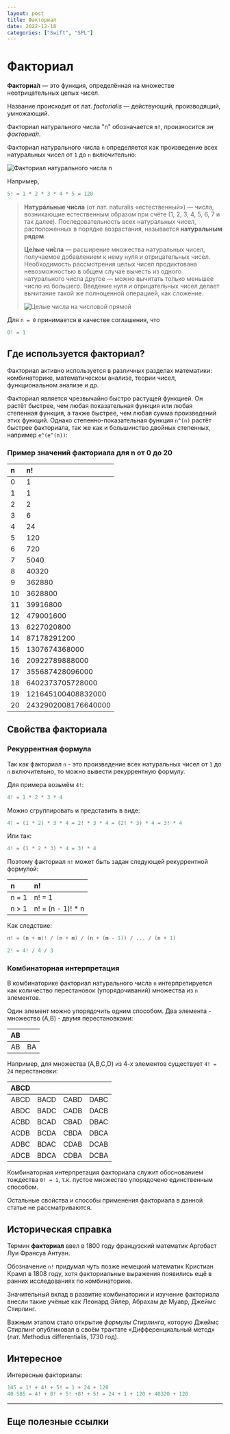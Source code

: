 ```yaml
---
layout: post
title: Факториал
date: 2022-12-18
categories: ["Swift", "SPL"]
---
```


# Факториал

**Факториа́л** — это функция, определённая на множестве неотрицательных целых чисел.

Название происходит от лат. *factorialis* — действующий, производящий, умножающий.

Факториал натурального числа "n" обозначается **`n!`**, произносится *эн факториа́л*.

Факториал натурального числа `n` определяется как произведение всех натуральных чисел от `1` до `n` включительно:

![Факториал натурального числа n](https://obodev.github.io/assets/images/factorial.jpg "Факториал натурального числа n")

Например,

```swift
5! = 1 * 2 * 3 * 4 * 5 = 120
```

> **Натурáльные чи́сла** (от лат. naturalis «естественный») — числа, возникающие естественным образом при счёте (1, 2, 3, 4, 5, 6, 7 и так далее). Последовательность всех натуральных чисел, расположенных в порядке возрастания, называется **натуральным рядом**.
>
> **Це́лые чи́сла** — расширение множества натуральных чисел, получаемое добавлением к нему нуля и отрицательных чисел. Необходимость рассмотрения целых чисел продиктована невозможностью в общем случае вычесть из одного натурального числа другое — можно вычитать только меньшее число из большего. Введение нуля и отрицательных чисел делает вычитание такой же полноценной операцией, как сложение.
>
> ![Целые числа на числовой прямой](https://obodev.github.io/assets/images/factorial-number-line.jpg "Целые числа на числовой прямой")

Для `n = 0` принимается в качестве соглашения, что

```swift
0! = 1
```

## Где используется факториал?

Факториал активно используется в различных разделах математики: комбинаторике, математическом анализе, теории чисел, функциональном анализе и др.

Факториал является чрезвычайно быстро растущей функцией. Он растёт быстрее, чем любая показательная функция или любая степенная функция, а также быстрее, чем любая сумма произведений этих функций. Однако степенно-показательная функция `n^(n)` растёт быстрее факториала, так же как и большинство двойных степенных, например `e^(e^(n))`:

### Пример значений факториала для n от 0 до 20

| n  | n!                  |
|:---|:--------------------|
| 0  | 1                   |
| 1  | 1                   |
| 2  | 2                   |
| 3  | 6                   |
| 4  | 24                  |
| 5  | 120                 |
| 6  | 720                 |
| 7  | 5040                |
| 8  | 40320               |
| 9  | 362880              |
| 10 | 3628800             |
| 11 | 39916800            |
| 12 | 479001600           |
| 13 | 6227020800          |
| 14 | 87178291200         |
| 15 | 1307674368000       |
| 16 | 20922789888000      |
| 17 | 355687428096000     |
| 18 | 6402373705728000    |
| 19 | 121645100408832000  |
| 20 | 2432902008176640000 |

## Свойства факториала

### Рекуррентная формула

Так как факториал `n` - это произведение всех натуральных чисел от `1` до `n` включительно, то можно вывести рекуррентную формулу.

Для примера возьмём `4!`:

```swift
4! = 1 * 2 * 3 * 4
```

Можно сгруппировать и представить в виде:

```swift
4! = (1 * 2) * 3 * 4 = 2! * 3 * 4 = (2! * 3) * 4 = 3! * 4 
```

Или так:

```swift
4! = (1 * 2 * 3) * 4 = 3! * 4 
```

Поэтому факториал `n!` может быть задан следующей рекуррентной формулой:

| n     | n!                |
|:------|:------------------|
| n = 1 | n! = 1            |
| n > 1 | n! = (n - 1)! * n |

Как следствие:

```swift
n! = (n + m)! / (n + m) / (n + (m - 1)) / ... / (n + 1)

2! = 4! / 4 / 3 
```

### Комбинаторная интерпретация

В комбинаторике факториал натурального числа `n` интерпретируется как количество перестановок (упорядочиваний) множества из `n` элементов. 

Один элемент можно упорядочить одним способом. Два элемента - множество (A,B) - двумя перестановками:

|  AB  |      |
|:----:|:----:|
| AB   | BA   |

Например, для множества (A,B,C,D) из 4-х элементов существует `4! = 24` перестановки:

| ABCD |      |      |      |
|:----:|:----:|:----:|:----:|
| ABCD | BACD | CABD | DABC |
| ABDC | BADC | CADB | DACB |
| ACBD | BCAD | CBAD | DBAC |
| ACDB | BCDA | CBDA | DBCA |
| ADBC | BDAC | CDAB | DCAB |
| ADCB | BDCA | CDBA | DCBA |

Комбинаторная интерпретация факториала служит обоснованием тождества `0! = 1`, т.к. пустое множество упорядочено единственным способом.

Остальные свойства и способы применения факториала в данной статье не рассматриваются.

## Историческая справка

Термин **факториал** ввел в 1800 году французский математик Аргобаст Луи Франсуа Антуан.

Обозначение `n!` придумал чуть позже немецкий математик Кристиан Крамп в 1808 году, хотя факториальные выражения появились ещё в ранних исследованиях по комбинаторике.

Значительный вклад в развитие комбинаторики и изучение факториала внесли такие учёные как  Леонард Эйлер, Абрахам де Муавр, Джеймс Стирлинг.

Важным этапом стало открытие *формулы Стирлинга*, которую Джеймс Стирлинг опубликовал в своём трактате «Дифференциальный метод» (лат. Methodus differentialis, 1730 год). 

## Интересное

Интересные факториалы:

```swift
145 = 1! + 4! + 5! = 1 + 24 + 120
40 585 = 4! + 0! + 5! +8! + 5! = 24 + 1 + 120 + 40320 + 120
```

---

## Еще полезные ссылки

